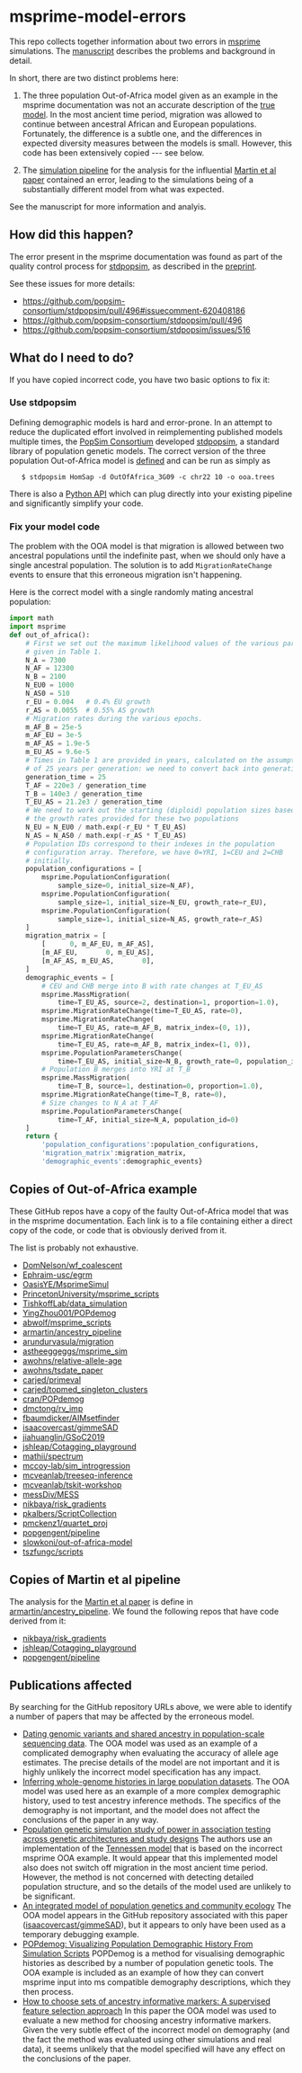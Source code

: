 # msprime-model-errors

This repo collects together information about two errors in 
[msprime](https://msprime.readthedocs.io/) simulations. The 
[manuscript](https://github.com/jeromekelleher/msprime-model-errors/blob/master/paper.pdf)
describes the problems and background in detail.

In short, there are two distinct problems here:

1. The three population Out-of-Africa model given as an example in the msprime 
   documentation was not an accurate description of the 
   [true model](https://doi.org/10.1371/journal.pgen.1000695). In the most 
   ancient time period, migration was allowed to continue between ancestral
   African and European populations. Fortunately, the difference is a subtle
   one, and the differences in expected diversity measures between the models
   is small. However, this code has been extensively copied --- see below.
   
2. The [simulation pipeline](https://github.com/armartin/ancestry_pipeline) for the 
   analysis for the influential [Martin et al paper](https://doi.org/10.1016/j.ajhg.2017.03.004) 
   contained an error, leading to the simulations being of a substantially 
   different model from what was expected.

See the manuscript for more information and analyis.

## How did this happen?

The error present in the msprime documentation was found as part of the 
quality control process for [stdpopsim](https://stdpopsim.readthedocs.io/en/latest/),
as described in the [preprint](https://www.biorxiv.org/content/10.1101/2019.12.20.885129v2).

See these issues for more details:

- https://github.com/popsim-consortium/stdpopsim/pull/496#issuecomment-620408186
- https://github.com/popsim-consortium/stdpopsim/pull/496
- https://github.com/popsim-consortium/stdpopsim/issues/516

## What do I need to do?

If you have copied incorrect code, you have two basic options to fix it:

### Use stdpopsim

Defining demographic models is hard and error-prone. In an attempt to 
reduce the duplicated effort involved in reimplementing published models
multiple times, the [PopSim Consortium](https://github.com/popsim-consortium)
developed [stdpopsim](https://stdpopsim.readthedocs.io/en/latest/), a 
standard library of population genetic models. The correct version of the 
three population Out-of-Africa model is 
[defined](https://stdpopsim.readthedocs.io/en/latest/catalog.html#sec_catalog_homsap_models_outofafrica_3g09)
and can be run as simply as

```
   $ stdpopsim HomSap -d OutOfAfrica_3G09 -c chr22 10 -o ooa.trees
```

There is also a [Python API](https://stdpopsim.readthedocs.io/en/latest/api.html)
which can plug directly into your existing pipeline and significantly 
simplify your code.

### Fix your model code

The problem with the OOA model is that migration is allowed between two 
ancestral populations until the indefinite past, when we should only
have a single ancestral population. The solution is to add 
`MigrationRateChange` events to ensure that this erroneous migration
isn't happening.

Here is the correct model with a single randomly mating ancestral population:
```python
import math
import msprime
def out_of_africa():
    # First we set out the maximum likelihood values of the various parameters
    # given in Table 1.
    N_A = 7300
    N_AF = 12300
    N_B = 2100
    N_EU0 = 1000
    N_AS0 = 510
    r_EU = 0.004   # 0.4% EU growth
    r_AS = 0.0055  # 0.55% AS growth
    # Migration rates during the various epochs.
    m_AF_B = 25e-5
    m_AF_EU = 3e-5
    m_AF_AS = 1.9e-5
    m_EU_AS = 9.6e-5
    # Times in Table 1 are provided in years, calculated on the assumption
    # of 25 years per generation: we need to convert back into generations.
    generation_time = 25
    T_AF = 220e3 / generation_time
    T_B = 140e3 / generation_time
    T_EU_AS = 21.2e3 / generation_time
    # We need to work out the starting (diploid) population sizes based on
    # the growth rates provided for these two populations
    N_EU = N_EU0 / math.exp(-r_EU * T_EU_AS)
    N_AS = N_AS0 / math.exp(-r_AS * T_EU_AS)
    # Population IDs correspond to their indexes in the population
    # configuration array. Therefore, we have 0=YRI, 1=CEU and 2=CHB
    # initially.
    population_configurations = [
        msprime.PopulationConfiguration(
            sample_size=0, initial_size=N_AF),
        msprime.PopulationConfiguration(
            sample_size=1, initial_size=N_EU, growth_rate=r_EU),
        msprime.PopulationConfiguration(
            sample_size=1, initial_size=N_AS, growth_rate=r_AS)
    ]
    migration_matrix = [
        [      0, m_AF_EU, m_AF_AS],
        [m_AF_EU,       0, m_EU_AS],
        [m_AF_AS, m_EU_AS,       0],
    ]
    demographic_events = [
        # CEU and CHB merge into B with rate changes at T_EU_AS
        msprime.MassMigration(
            time=T_EU_AS, source=2, destination=1, proportion=1.0),
        msprime.MigrationRateChange(time=T_EU_AS, rate=0),
        msprime.MigrationRateChange(
            time=T_EU_AS, rate=m_AF_B, matrix_index=(0, 1)),
        msprime.MigrationRateChange(
            time=T_EU_AS, rate=m_AF_B, matrix_index=(1, 0)),
        msprime.PopulationParametersChange(
            time=T_EU_AS, initial_size=N_B, growth_rate=0, population_id=1),
        # Population B merges into YRI at T_B
        msprime.MassMigration(
            time=T_B, source=1, destination=0, proportion=1.0),
        msprime.MigrationRateChange(time=T_B, rate=0),
        # Size changes to N_A at T_AF
        msprime.PopulationParametersChange(
            time=T_AF, initial_size=N_A, population_id=0)
    ]
    return {
        'population_configurations':population_configurations,
        'migration_matrix':migration_matrix,
        'demographic_events':demographic_events}
```

## Copies of Out-of-Africa example

These GitHub repos have a copy of the faulty Out-of-Africa model that was in the 
msprime documentation. Each link is to a file containing either a direct copy of the 
code, or code that is obviously derived from it.

The list is probably not exhaustive.

- [DomNelson/wf_coalescent](https://github.com/DomNelson/wf_coalescent/blob/842a3f22c075b6499b13f214adfb752b80c4e4a4/scripts/simulate_ooa.py)
- [Ephraim-usc/egrm](https://github.com/Ephraim-usc/egrm/blob/3baf5009aaf1519ebf175074e46494004849bbc7/egrm/simulation.py)
- [OasisYE/MsprimeSimul](https://github.com/OasisYE/MsprimeSimul/blob/77181059bc2d7f6d5cd970a64a56192f26eccc95/Gutenkunst-out-of-Africa.py)
- [PrincetonUniversity/msprime_scripts](https://github.com/PrincetonUniversity/msprime_scripts/blob/892506fa28af98ed80d76a3db558adcbe8cf34e9/src/Demography_Models.py)
- [TishkoffLab/data_simulation](https://github.com/TishkoffLab/data_simulation/blob/105e137881646b5e5ad054de0eecff072d2d8bbd/generate_simulated_phenogeno.py)
- [YingZhou001/POPdemog](https://github.com/YingZhou001/POPdemog/blob/40c78a7a26c93c6755ebd8a74061b424d49042c3/doc/demo1.py)
- [abwolf/msprime_scripts](https://github.com/abwolf/msprime_scripts/blob/f4a383831b3e4156eb9d732eccc4e3c192453709/src/Demography_Models.py)
- [armartin/ancestry_pipeline](https://github.com/armartin/ancestry_pipeline/blob/2e83e68bb5f32858a95046b4048c49899948ab1d/simulate_prs.py)
- [arundurvasula/migration](https://github.com/arundurvasula/migration/blob/017b7b355e4e3b16e199c046568abe129272930a/migration3.py)
- [astheeggeggs/msprime_sim](https://github.com/astheeggeggs/msprime_sim/blob/8ec1945290fcfd2889dbb2a677e21012162fbc89/src/msprime_sim_scenarios.py)
- [awohns/relative-allele-age](https://github.com/awohns/relative-allele-age/blob/7c22e19917207d4e31aebad73ebdb86bacf553df/out_of_africa_fig_transfer/ooa_sim.py)
- [awohns/tsdate_paper](https://github.com/awohns/tsdate_paper/blob/d6e0cee1393f3dc1cf1112a6a7e543a6c2e1a0cb/src/evaluation.py)
- [carjed/primeval](https://github.com/carjed/primeval/blob/9fa2442ad7a28cbf75af83aa73e24007c3d17abb/primeval.py)
- [carjed/topmed_singleton_clusters](https://github.com/carjed/topmed_singleton_clusters/blob/65e5de669af5499703c50aebeeadd50dabc4b96e/scripts/.ipynb_checkpoints/simulate_ext_branches-checkpoint.ipynb)
- [cran/POPdemog](https://github.com/cran/POPdemog/blob/c58939d20c253d2cf18ef30397b4351bbb7ed1bd/inst/doc/popdemog_tutorial.Rmd)
- [dmctong/rv_imp](https://github.com/dmctong/rv_imp/blob/a73fe5074f8ea630e7cd672a1294f24930861fba/s2018-10-25.pipeline1.AFR.py)
- [fbaumdicker/AIMsetfinder](https://github.com/fbaumdicker/AIMsetfinder/blob/17737eb149d3927a705285c76a4c5fc6b4783f68/code/simulate4biogeo.py)
- [isaacovercast/gimmeSAD](https://github.com/isaacovercast/gimmeSAD/blob/1e6dfce63c30997a90051775cff4a5fd4e0ace96/ipython-notebooks/msprime-debugging.ipynb)
- [jiahuanglin/GSoC2019](https://github.com/jiahuanglin/GSoC2019/blob/15659f5c4bb686f127f8e2f354c4d554618e2418/tut/out_of_africa.ipynb)
- [jshleap/Cotagging_playground](https://github.com/jshleap/Cotagging_playground/blob/7700af78408a38a114149a17b1f134d7481c5682/Simulate_PRS.py)
- [mathii/spectrum](https://github.com/mathii/spectrum/blob/955c9d56c435227a58a149f2bb976b479038dfbc/simulate_demography.py)
- [mccoy-lab/sim_introgression](https://github.com/mccoy-lab/sim_introgression/blob/79165bdf59f35f3be1226cb1140fcc9308c13064/sim_introgression.py)
- [mcveanlab/treeseq-inference](https://github.com/mcveanlab/treeseq-inference/blob/697faec29b61b6ff46a1dc8bfc32f8c32e0ba56a/src/evaluation.py)
- [mcveanlab/tskit-workshop](https://github.com/mcveanlab/tskit-workshop/blob/4785d230526083710ec091f3128a302e868b3d6d/ts_workshop_part2.ipynb)
- [messDiv/MESS](https://github.com/messDiv/MESS/blob/8e96c5f68dbf1ccd34ff4b7a6dd18e08f419474e/jupyter-notebooks/_arch/msprime-stuff.ipynb)
- [nikbaya/risk_gradients](https://github.com/nikbaya/risk_gradients/blob/cf1ad95bc8249be0275034c357193bbf46c8d73f/python/msprime_prs.py)
- [pkalbers/ScriptCollection](https://github.com/pkalbers/ScriptCollection/blob/148943ef77afe39bcd4be713e10bcee92d34ce55/demography/simulate.py)
- [pmckenz1/quartet_proj](https://github.com/pmckenz1/quartet_proj/blob/8a29b1a3d4cbce47d3d9bfb1d9281b81f590fdb8/simulate_introgression.ipynb)
- [popgengent/pipeline](https://github.com/popgengent/pipeline/blob/735cdcc5cb240a4bb3f8911fc5b65bec4cc09003/simulate_prs.py)
- [slowkoni/out-of-africa-model](https://github.com/slowkoni/out-of-africa-model/blob/587e10fac40ea29e35659409698c67eadb75e8a8/msprime-out-of-africa-3-pops.py)
- [tszfungc/scripts](https://github.com/tszfungc/scripts/blob/af30ebc6a5862550a0ac715f4ac6bc38d8e0c16c/simulation/sim_demography.py)


## Copies of Martin et al pipeline

The analysis for the [Martin et al paper](https://doi.org/10.1016/j.ajhg.2017.03.004) is 
define in [armartin/ancestry_pipeline](https://github.com/armartin/ancestry_pipeline/blob/2e83e68bb5f32858a95046b4048c49899948ab1d/simulate_prs.py).
We found the following repos that have code derived from it:

- [nikbaya/risk_gradients](https://github.com/nikbaya/risk_gradients/blob/cf1ad95bc8249be0275034c357193bbf46c8d73f/python/msprime_prs.py)
- [jshleap/Cotagging_playground](https://github.com/jshleap/Cotagging_playground/blob/7700af78408a38a114149a17b1f134d7481c5682/Simulate_PRS.py)
- [popgengent/pipeline](https://github.com/popgengent/pipeline/blob/735cdcc5cb240a4bb3f8911fc5b65bec4cc09003/simulate_prs.py)


## Publications affected

By searching for the GitHub repository URLs above, we were able to identify 
a number of papers that may be affected by the erroneous model.

- [Dating genomic variants and shared ancestry in population-scale sequencing
  data](https://doi.org/10.1371/journal.pbio.3000586). The OOA model was 
  used as an example of a complicated demography when evaluating the 
  accuracy of allele age estimates. The precise details of the 
  model are not important and it is highly unlikely the incorrect 
  model specification has any impact.
- [Inferring whole-genome histories in large population datasets](https://doi.org/10.1038/s41588-019-0483-y).
  The OOA model was used here as an example of a more complex demographic
  history, used to test ancestry inference methods. The specifics of the
  demography is not important, and the model does not affect the conclusions
  of the paper in any way.
- [Population genetic simulation study of power in association testing across
  genetic architectures and study designs](https://doi.org/10.1002/gepi.22264)
  The authors use an implementation of the [Tennessen
model](https://stdpopsim.readthedocs.io/en/latest/catalog.html#sec_catalog_homsap_models_outofafrica_2t12)
  that is based on the incorrect msprime OOA example. It would 
  appear that this implemented model also does not switch off 
  migration in the most ancient time period. However, the method 
  is not concerned with detecting detailed population structure, and 
  so the details of the model used are unlikely to be significant.
- [An integrated model of population genetics and community ecology](https://doi.org/10.1111/jbi.13541)
  The OOA model appears in the GitHub repository associated with this paper
  ([isaacovercast/gimmeSAD](https://github.com/isaacovercast/gimmeSAD)), but it
  appears to only have been used as a temporary debugging example.
- [POPdemog: Visualizing Population Demographic History From Simulation
  Scripts](https://doi.org/10.1093/bioinformatics/bty184) POPDemog is a method 
  for visualising demographic histories as described by a number of population
  genetic tools. The OOA example is included as an example of how they 
  can convert msprime input into ms compatible demography descriptions,
  which they then process.
- [How to choose sets of ancestry informative markers: A supervised feature
  selection approach](https://doi.org/10.1016/j.fsigen.2020.102259) In this
  paper the OOA model was used to evaluate a new method for choosing ancestry
  informative markers. Given the very subtle effect of the incorrect
  model on demography (and the fact the method was evaluated using other simulations and real data), 
  it seems unlikely that the model specified will have any effect on the conclusions of the paper.
